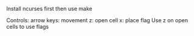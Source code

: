 Install ncurses first then use make

Controls:
  arrow keys: movement
  z: open cell
  x: place flag
Use z on open cells to use flags
